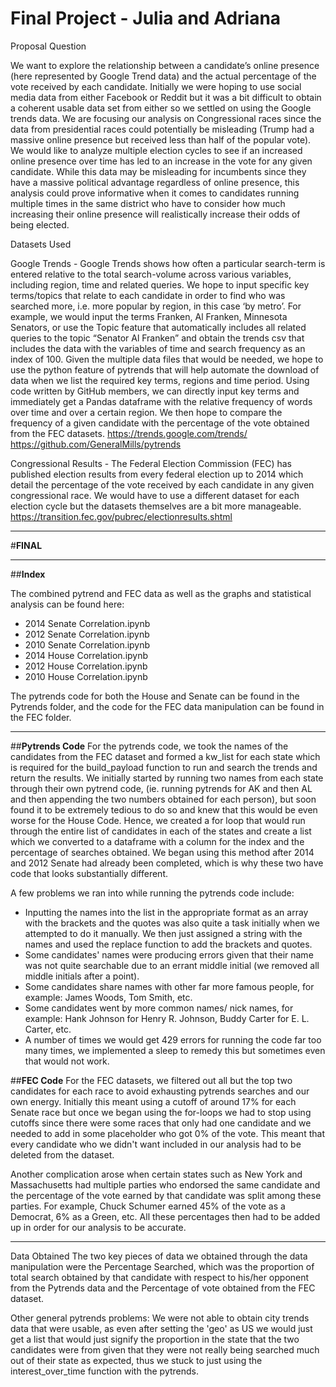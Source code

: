 # Final Project - Julia and Adriana

Proposal Question

We want to explore the relationship between a candidate’s online presence (here represented
by Google Trend data) and the actual percentage of the vote received by each candidate.
Initially we were hoping to use social media data from either Facebook or Reddit but it was a bit
difficult to obtain a coherent usable data set from either so we settled on using the Google
trends data. We are focusing our analysis on Congressional races since the data from
presidential races could potentially be misleading (Trump had a massive online presence but
received less than half of the popular vote). We would like to analyze multiple election cycles to
see if an increased online presence over time has led to an increase in the vote for any given
candidate. While this data may be misleading for incumbents since they have a massive political
advantage regardless of online presence, this analysis could prove informative when it comes to
candidates running multiple times in the same district who have to consider how much
increasing their online presence will realistically increase their odds of being elected.

Datasets Used

Google Trends - Google Trends shows how often a particular search-term is entered relative to
the total search-volume across various variables, including region, time and related queries. We
hope to input specific key terms/topics that relate to each candidate in order to find who was
searched more, i.e. more popular by region, in this case ‘by metro’. For example, we would input
the terms Franken, Al Franken, Minnesota Senators, or use the Topic feature that automatically
includes all related queries to the topic “Senator Al Franken” and obtain the trends csv that
includes the data with the variables of time and search frequency as an index of 100. Given the
multiple data files that would be needed, we hope to use the python feature of pytrends that will
help automate the download of data when we list the required key terms, regions and time
period. Using code written by GitHub members, we can directly input key terms and immediately
get a Pandas dataframe with the relative frequency of words over time and over a certain
region. We then hope to compare the frequency of a given candidate with the percentage of the
vote obtained from the FEC datasets.
https://trends.google.com/trends/
https://github.com/GeneralMills/pytrends

Congressional Results - The Federal Election Commission (FEC) has published election
results from every federal election up to 2014 which detail the percentage of the vote received
by each candidate in any given congressional race. We would have to use a different dataset for
each election cycle but the datasets themselves are a bit more manageable.
https://transition.fec.gov/pubrec/electionresults.shtml

__________________________________________
#**FINAL**

__________________________________________
##**Index**

The combined pytrend and FEC data as well as the graphs and statistical analysis can be found here:
- 2014 Senate Correlation.ipynb
- 2012 Senate Correlation.ipynb
- 2010 Senate Correlation.ipynb
- 2014 House Correlation.ipynb
- 2012 House Correlation.ipynb
- 2010 House Correlation.ipynb

The pytrends code for both the House and Senate can be found in the Pytrends folder, and the code for the FEC data manipulation can be found in the FEC folder. 
____________________________________________
##**Pytrends Code** 
For the pytrends code, we took the names of the candidates from the FEC dataset and formed a kw_list for each state which is required for the build_payload function to run and search the trends and return the results. We initially started by running two names from each state through their own pytrend code, (ie. running pytrends for AK and then AL and then appending the two numbers obtained for each person), but soon found it to be extremely tedious to do so and knew that this would be even worse for the House Code. Hence, we created a for loop that would run through the entire list of candidates in each of the states and create a list which we converted to a dataframe with a column for the index and the percentage of searches obtained. We began using this method after 2014 and 2012 Senate had already been completed, which is why these two have code that looks substantially different. 

A few problems we ran into while running the pytrends code include:
- Inputting the names into the list in the appropriate format as an array with the brackets and the quotes was also quite a task initially when we attempted to do it manually. We then just assigned a string with the names and used the replace function to add the brackets and quotes.
- Some candidates' names were producing errors given that their name was not quite searchable due to an errant middle initial (we removed all middle initials after a point).
- Some candidates share names with other far more famous people, for example: James Woods, Tom Smith, etc. 
- Some candidates went by more common names/ nick names, for example: Hank Johnson for Henry R. Johnson, Buddy Carter for E. L. Carter, etc. 
- A number of times we would get 429 errors for running the code far too many times, we implemented a sleep to remedy this but sometimes even that would not work.

##**FEC Code**
For the FEC datasets, we filtered out all but the top two candidates for each race to avoid exhausting pytrends searches and our own energy. Initially this meant using a cutoff of around 17% for each Senate race but once we began using the for-loops we had to stop using cutoffs since there were some races that only had one candidate and we needed to add in some placeholder who got 0% of the vote. 
This meant that every candidate who we didn't want included in our analysis had to be deleted from the dataset. 

Another complication arose when certain states such as New York and Massachusetts had multiple parties who endorsed the same candidate and the percentage of the vote earned by that candidate was split among these parties. For example, Chuck Schumer earned 45% of the vote as a Democrat, 6% as a Green, etc. All these percentages then had to be added up in order for our analysis to be accurate.   


_____________________________________________

Data Obtained
The two key pieces of data we obtained through the data manipulation were the Percentage Searched, which was the proportion of total search obtained by that candidate with respect to his/her opponent from the Pytrends data and the Percentage of vote obtained from the FEC dataset.





Other general pytrends problems:
We were not able to obtain city trends data that were usable, as even after setting the 'geo' as US we would just get a list that would just signify the proportion in the state that the two candidates were from given that they were not really being searched much out of their state as expected, thus we stuck to just using the interest_over_time function with the pytrends.

